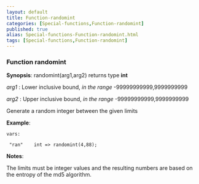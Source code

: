```yaml
---
layout: default
title: Function-randomint
categories: [Special-functions,Function-randomint]
published: true
alias: Special-functions-Function-randomint.html
tags: [Special-functions,Function-randomint]
---
```


### Function randomint

**Synopsis**: randomint(arg1,arg2) returns type **int**

  
 *arg1* : Lower inclusive bound, *in the range* -99999999999,9999999999
  
 *arg2* : Upper inclusive bound, *in the range* -99999999999,9999999999
  

Generate a random integer between the given limits

**Example**:  
   

~~~~
vars:

 "ran"    int => randomint(4,88);
~~~~

**Notes**:  
   

The limits must be integer values and the resulting numbers are based on
the entropy of the md5 algorithm.
